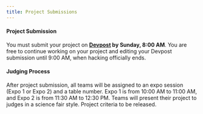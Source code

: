 ```yaml
---
title: Project Submissions
---
```


#### Project Submission
You must submit your project on **[Devpost](https://hackgt2019.devpost.com/) by Sunday, 8:00 AM**. You are free to continue working on your project and editing your Devpost submission until 9:00 AM, when hacking officially ends.

#### Judging Process
After project submission, all teams will be assigned to an expo session (Expo 1 or Expo 2) and a table number. Expo 1 is from 10:00 AM to 11:00 AM, and Expo 2 is from 11:30 AM to 12:30 PM. Teams will present their project to judges in a science fair style. Project criteria to be released.